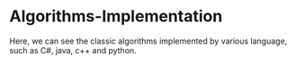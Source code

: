 # Algorithms-Implementation

Here, we can see the classic algorithms implemented by various language, such as C#, java, c++ and python.
